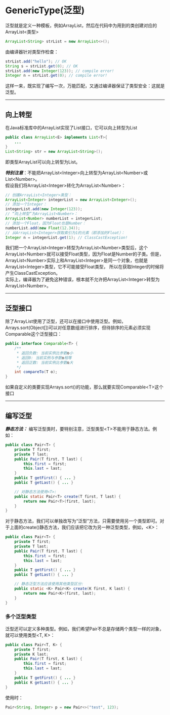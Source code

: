 # GenericType(泛型)

泛型就是定义一种模板，例如ArrayList<T>，然后在代码中为用到的类创建对应的ArrayList<类型>  

```Java
ArrayList<String> strList = new ArrayList<>();
```
由编译器针对类型作检查：

```Java
strList.add("hello"); // OK
String s = strList.get(0); // OK
strList.add(new Integer(123)); // compile error!
Integer n = strList.get(0); // compile error!
```

这样一来，既实现了编写一次，万能匹配，又通过编译器保证了类型安全：这就是泛型。

---

## 向上转型
在Java标准库中的ArrayList<T>实现了List<T>接口，它可以向上转型为List<T>

```Java
public class ArrayList<E> implements List<T>{
    ...
}
List<String> str = new ArrayList<String>();
```
即类型ArrayList<T>可以向上转型为List<T>。  

***特别注意***：不能把ArrayList\<Integer\>向上转型为ArrayList\<Number\>或List\<Number\>。  
假设我们将ArrayList\<Integer>转化为ArrayList\<Number>：  

```java
// 创建ArrayList<Integer>类型：
ArrayList<Integer> integerList = new ArrayList<Integer>();
// 添加一个Integer：
integerList.add(new Integer(123));
// “向上转型”为ArrayList<Number>：
ArrayList<Number> numberList = integerList;
// 添加一个Float，因为Float也是Number：
numberList.add(new Float(12.34));
// 从ArrayList<Integer>获取索引为1的元素（即添加的Float）：
Integer n = integerList.get(1); // ClassCastException!
```
我们把一个ArrayList\<Integer>转型为ArrayList\<Number>类型后，这个ArrayList\<Number>就可以接受Float类型，因为Float是Number的子类。但是，ArrayList\<Number>实际上和ArrayList\<Integer>是同一个对象，也就是ArrayList\<Integer>类型，它不可能接受Float类型， 所以在获取Integer的时候将产生ClassCastException。  
实际上，编译器为了避免这种错误，根本就不允许把ArrayList\<Integer>转型为ArrayList\<Number>。

---

## 泛型接口
除了ArrayList<T>使用了泛型，还可以在接口中使用泛型。例如，Arrays.sort(Object[])可以对任意数组进行排序，但待排序的元素必须实现Comparable<T>这个泛型接口：  
```Java
public interface Comparable<T> {
    /**
     * 返回负数: 当前实例比参数o小
     * 返回0: 当前实例与参数o相等
     * 返回正数: 当前实例比参数o大
     */
    int compareTo(T o);
}
```

如果自定义的类要实现Arrays.sort()的功能，那么就要实现Comparable\<T>这个接口

---

## 编写泛型
***静态方法：*** 编写泛型类时，要特别注意，泛型类型\<T>不能用于静态方法。例如：
```Java
public class Pair<T> {
    private T first;
    private T last;
    public Pair(T first, T last) {
        this.first = first;
        this.last = last;
    }
    public T getFirst() { ... }
    public T getLast() { ... }

    // 对静态方法使用<T>:
    public static Pair<T> create(T first, T last) {
        return new Pair<T>(first, last);
    }
}
```

对于静态方法，我们可以单独改写为“泛型”方法，只需要使用另一个类型即可。对于上面的create()静态方法，我们应该把它改为另一种泛型类型，例如，\<K>：
```Java
public class Pair<T> {
    private T first;
    private T last;
    public Pair(T first, T last) {
        this.first = first;
        this.last = last;
    }
    public T getFirst() { ... }
    public T getLast() { ... }

    // 静态泛型方法应该使用其他类型区分:
    public static <K> Pair<K> create(K first, K last) {
        return new Pair<K>(first, last);
    }
}
```

### 多个泛型类型
泛型还可以定义多种类型。例如，我们希望Pair不总是存储两个类型一样的对象，就可以使用类型\<T, K>：  
```Java
public class Pair<T, K> {
    private T first;
    private K last;
    public Pair(T first, K last) {
        this.first = first;
        this.last = last;
    }
    public T getFirst() { ... }
    public K getLast() { ... }
}
```
使用时：
```Java
Pair<String, Integer> p = new Pair<>("test", 123);
```
